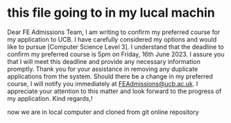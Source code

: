 # this file going to in my lucal machin

Dear FE Admissions Team,
I am writing to confirm my preferred course for my application to UCB. I have carefully considered my options and would like to pursue [Computer Science Level 3].
I understand that the deadline to confirm my preferred course is 5pm on Friday, 16th June 2023. I assure you that I will meet this deadline and provide any necessary information promptly.
Thank you for your assistance in removing any duplicate applications from the system. Should there be a change in my preferred course, I will notify you immediately at FEAdmissions@ucb.ac.uk.
I appreciate your attention to this matter and look forward to the progress of my application.
Kind regards,!

now we are in local computer and cloned from git online repository
